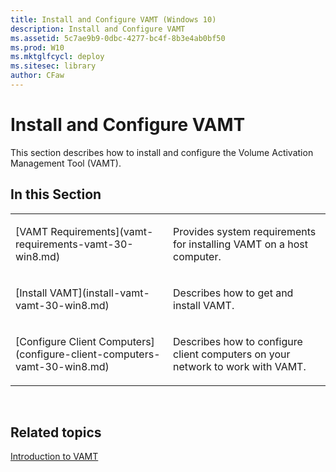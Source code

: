 ```yaml
---
title: Install and Configure VAMT (Windows 10)
description: Install and Configure VAMT
ms.assetid: 5c7ae9b9-0dbc-4277-bc4f-8b3e4ab0bf50
ms.prod: W10
ms.mktglfcycl: deploy
ms.sitesec: library
author: CFaw
---
```


# Install and Configure VAMT


This section describes how to install and configure the Volume Activation Management Tool (VAMT).

## In this Section


<table>
<colgroup>
<col width="50%" />
<col width="50%" />
</colgroup>
<tbody>
<tr class="odd">
<td align="left"><p>[VAMT Requirements](vamt-requirements-vamt-30-win8.md)</p></td>
<td align="left"><p>Provides system requirements for installing VAMT on a host computer.</p></td>
</tr>
<tr class="even">
<td align="left"><p>[Install VAMT](install-vamt-vamt-30-win8.md)</p></td>
<td align="left"><p>Describes how to get and install VAMT.</p></td>
</tr>
<tr class="odd">
<td align="left"><p>[Configure Client Computers](configure-client-computers-vamt-30-win8.md)</p></td>
<td align="left"><p>Describes how to configure client computers on your network to work with VAMT.</p></td>
</tr>
</tbody>
</table>

 

## Related topics


[Introduction to VAMT](introduction-to-vamtvamt-30-win8.md)

 

 





